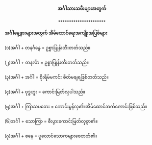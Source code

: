 <h4 style="text-align:center">အင်္ဂါသားသမီးများအတွက်</h4>
<p style="text-align:center">**********************</p>

<strong>အင်္ဂါနေ့ဖွားများအတွက် အိမ်ထောင်ရေးအကျိုးအပြစ်များ</strong>
<br><br>
(၁)အင်္ဂါ + တနင်္ဂနွေ = ဥစ္စာပြုန်းတီးတတ်သည်။
<br><br>
(၂)အင်္ဂါ + တနင်္လာ = ဥစ္စာပြုန်းတီးတတ်သည်။
<br><br>
(၃)အင်္ဂါ + အင်္ဂါ = စိုးရိမ်မကင်း စိတ်မချရဖြစ်တတ်သည်။
<br><br>
(၄)အင်္ဂါ + ဗုဒ္ဓဟူး = ကောင်းမြတ်လှပါသည်။
<br><br>
(၅)အင်္ဂါ + ကြာသပတေး = ကောင်းမွန်လှ၏။အိမ်ထောင်ဘက်ကောင်းဖြစ်သည်။
<br><br>
(၆)အင်္ဂါ + သောကြာ = စီးပွားကောင်းမြတ်လှစွာ၏။
<br><br>
(၇)အင်္ဂါ + စနေ = ပူလောင်သောကများစေတတ်၏။
<br><br>


